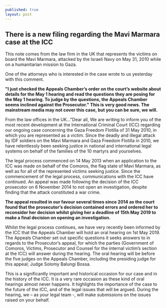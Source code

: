 ```yaml
---
published: true
layout: post
---
```

## There is a new filing regarding the Mavi Marmara case at the ICC

This note comes from the law firm in the UK that represents the victims on board the Mavi Marmara, attacked by the Israeli Navy on May 31, 2010 while on a humanitarian mission to Gaza. 

One of the attorneys who is interested in the case wrote to us yesterday with this comment.

**"I just checked the Appeals Chamber’s order on the court’s website about details for the May 1 hearing and read the questions they are posing for the May 1 hearing. To judge by the questions, the Appeals Chamber seems inclined against the Prosecutor." This is very good news. The mainstream media may not cover this case, but you can be sure, we will.**

From the law offices in the UK..."Dear all, We are writing to inform you of the most recent development at the International Criminal Court (ICC) regarding our ongoing case concerning the Gaza Freedom Flotilla of 31 May 2010, in which you are represented as a victim. Since the deadly and illegal attack by IDF soldiers on the Mavi Marmara and Gaza Freedom Flotilla in 2010, we have relentlessly been seeking justice in national and international legal systems on behalf of the families of the 10 martyrs and yourselves. 

The legal process commenced on 14 May 2013 when an application to the ICC was made on behalf of the Comoros, the flag state of Mavi Marmara, as well as for all of the represented victims seeking justice. Since the commencement of the legal process, communications with the ICC have continued. An appeal was made following the decision of the ICC prosecutor on 6 November 2014 to not open an investigation, despite finding that the attack constituted a war crime. 

**The appeal resulted in our favour several times since 2014 as the court found that the prosecutor’s decision contained errors and ordered her to reconsider her decision whilst giving her a deadline of 15th May 2019 to make a final decision on opening an investigation.**

Whilst the legal process continues, we have very recently been informed by the ICC that the Appeals Chamber will hold an oral hearing on 1st May 2019. The Appeals Chamber set out specific questions it seeks answers to in regards to the Prosecutor’s appeal, for which the parties (Government of Comoros, Victims, Prosecutor and Counsel for the internal victim’s section at the ICC) will answer during the hearing. The oral hearing will be before the five judges on the Appeals Chamber, including the presiding judge for this appeal; Judge Solomy Balungi Bossa. 

This is a significantly important and historical occasion for our case and in the history of the ICC. It is a very rare occasion as these kind of oral hearings almost never happens. It highlights the importance of the case to the future of the ICC, and of the legal issues that will be argued. During the hearing, we – as your legal team -, will make submissions on the issues raised on your behalf.


